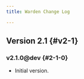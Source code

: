 ```yaml
---
title: Warden Change Log

---
```


## Version 2.1 {#v2-1}

### v2.1.0@dev {#2-1-0}

* Initial version.
